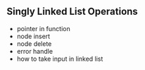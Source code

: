## Singly Linked List Operations

- pointer in function
- node insert
- node delete
- error handle
- how to take input in linked list
